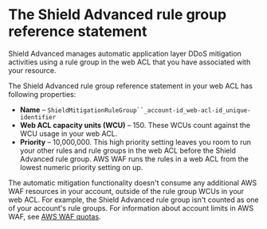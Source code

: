 # The Shield Advanced rule group reference statement<a name="ddos-automatic-app-layer-response-rg"></a>

Shield Advanced manages automatic application layer DDoS mitigation activities using a rule group in the web ACL that you have associated with your resource\. 

The Shield Advanced rule group reference statement in your web ACL has following properties:
+ **Name** – `ShieldMitigationRuleGroup``_account-id_web-acl-id_unique-identifier`
+ **Web ACL capacity units \(WCU\)** – 150\. These WCUs count against the WCU usage in your web ACL\. 
+ **Priority** – 10,000,000\. This high priority setting leaves you room to run your other rules and rule groups in the web ACL before the Shield Advanced rule group\. AWS WAF runs the rules in a web ACL from the lowest numeric priority setting on up\. 

The automatic mitigation functionality doesn't consume any additional AWS WAF resources in your account, outside of the rule group WCUs in your web ACL\. For example, the Shield Advanced rule group isn't counted as one of your account's rule groups\. For information about account limits in AWS WAF, see [AWS WAF quotas](limits.md)\.